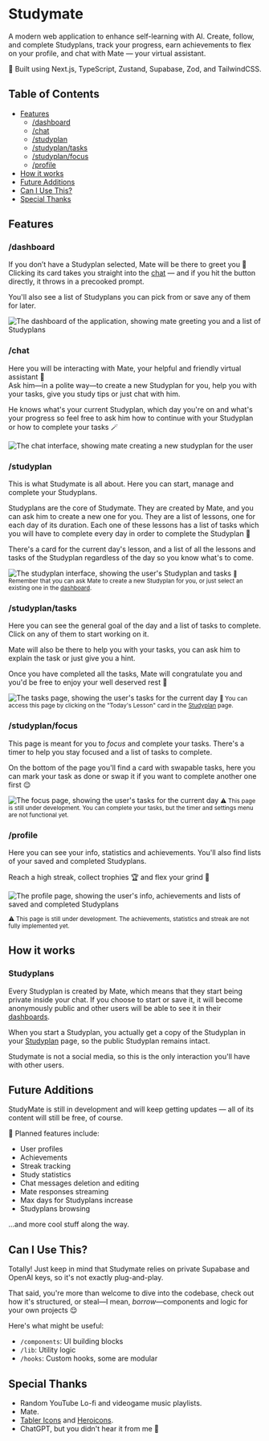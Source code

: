 # Studymate

A modern web application to enhance self-learning with AI. Create, follow, and complete Studyplans, track your progress, earn achievements to flex on your profile, and chat with Mate — your virtual assistant.

🚀 Built using Next.js, TypeScript, Zustand, Supabase, Zod, and TailwindCSS.


## Table of Contents

- [Features](#features)
    - [/dashboard](#dashboard)
    - [/chat](#chat)
    - [/studyplan](#studyplan)
    - [/studyplan/tasks](#studyplan/tasks)
    - [/studyplan/focus](#studyplan/focus)
    - [/profile](#profile)
- [How it works](#how-it-works)
- [Future Additions](#future-additions)
- [Can I Use This?](#can-i-use-this)
- [Special Thanks](#special-thanks)

## Features

### /dashboard
If you don’t have a Studyplan selected, Mate will be there to greet you 🤖<br>
Clicking its card takes you straight into the [chat](#chat) — and if you hit the button directly, it throws in a precooked prompt.

You'll also see a list of Studyplans you can pick from or save any of them for later.

![The dashboard of the application, showing mate greeting you and a list of Studyplans](/public/screenshots/dashboard.webp)


### /chat
Here you will be interacting with Mate, your helpful and friendly virtual assistant 👾<br>
Ask him—in a polite way—to create a new Studyplan for you, help you with your tasks, give you study tips or just chat with him.

He knows what's your current Studyplan, which day you're on and what's your progress so feel free to ask him how to continue with your Studyplan or how to complete your tasks 🪄

![The chat interface, showing mate creating a new studyplan for the user](/public/screenshots/chat.webp)


### /studyplan
This is what Studymate is all about. Here you can start, manage and complete your Studyplans.

Studyplans are the core of Studymate. They are created by Mate, and you can ask him to create a new one for you.
They are a list of lessons, one for each day of its duration.
Each one of these lessons has a list of tasks which you will have to complete every day in order to complete the Studyplan 🎉

There's a card for the current day's lesson, and a list of all the lessons and tasks of the Studyplan regardless of the day so you know what's to come.

![The studyplan interface, showing the user's Studyplan and tasks](/public/screenshots/studyplan.webp)
<small>📜 Remember that you can ask Mate to create a new Studyplan for you, or just select an existing one in the [dashboard](#dashboard).</small>


### /studyplan/tasks

Here you can see the general goal of the day and a list of tasks to complete. Click on any of them to start working on it.

Mate will also be there to help you with your tasks, you can ask him to explain the task or just give you a hint.

Once you have completed all the tasks, Mate will congratulate you and you'd be free to enjoy your well deserved rest 🎉

![The tasks page, showing the user's tasks for the current day](/public/screenshots/studyplan-tasks.webp)
<small>🎯 You can access this page by clicking on the "Today's Lesson" card in the [Studyplan](#studyplan) page.</small>

### /studyplan/focus

This page is meant for you to *focus* and complete your tasks. There's a timer to help you stay focused and a list of tasks to complete.

On the bottom of the page you'll find a card with swapable tasks, here you can mark your task as done or swap it if you want to complete another one first 😌


![The focus page, showing the user's tasks for the current day](/public/screenshots/focus.webp)
<small>⚠️ This page is still under development. You can complete your tasks, but the timer and settings menu are not functional yet.</small>


### /profile
Here you can see your info, statistics and achievements. You'll also find lists of your saved and completed Studyplans.

Reach a high streak, collect trophies 🏆 and flex your grind 💪

![The profile page, showing the user's info, achievements and lists of saved and completed Studyplans](/public/screenshots/profile.webp)

<small>⚠️ This page is still under development. The achievements, statistics and streak are not fully implemented yet.</small>


## How it works

### Studyplans

Every Studyplan is created by Mate, which means that they start being private inside your chat.
If you choose to start or save it, it will become anonymously public and other users will be able to see it in their [dashboards](#dashboard).

When you start a Studyplan, you actually get a copy of the Studyplan in your [Studyplan](#studyplan) page, so the public Studyplan remains intact.

Studymate is not a social media, so this is the only interaction you'll have with other users.


## Future Additions

StudyMate is still in development and will keep getting updates — all of its content will still be free, of course.

📃 Planned features include:
- User profiles
- Achievements
- Streak tracking
- Study statistics
- Chat messages deletion and editing
- Mate responses streaming
- Max days for Studyplans increase
- Studyplans browsing

...and more cool stuff along the way.


## Can I Use This?

Totally! Just keep in mind that Studymate relies on private Supabase and OpenAI keys, so it's not exactly plug-and-play.

That said, you're more than welcome to dive into the codebase, check out how it's structured, or steal—I mean, *borrow*—components and logic for your own projects 😌

Here's what might be useful:
- `/components`: UI building blocks  
- `/lib`: Utility logic  
- `/hooks`: Custom hooks, some are modular


## Special Thanks
- Random YouTube Lo-fi and videogame music playlists.
- Mate.
- [Tabler Icons](https://tabler.io/icons) and [Heroicons](https://heroicons.com).
- ChatGPT, but you didn't hear it from me 👀